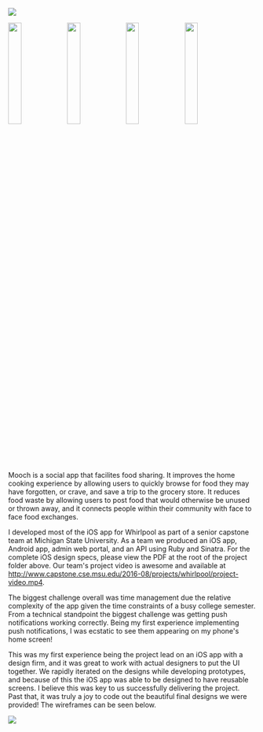 <img src="https://cloud.githubusercontent.com/assets/7013639/26525739/c534f1f8-4326-11e7-9525-dd073fb1150d.png"></img>

<img src="https://cloud.githubusercontent.com/assets/7013639/26518829/d2f978bc-427d-11e7-860c-ea354c4d7b47.png" width="23%"></img> <img src="https://cloud.githubusercontent.com/assets/7013639/26518832/df7f0ff2-427d-11e7-8785-cb2f74d5b492.png" width="23%"></img> <img src="https://cloud.githubusercontent.com/assets/7013639/26518834/e3b80f4c-427d-11e7-8b47-92b35f5b33d4.png" width="23%"></img> <img src="https://cloud.githubusercontent.com/assets/7013639/26518830/d9f141ea-427d-11e7-9416-4a274c134c07.png" width="23%"></img>

Mooch is a social app that facilites food sharing. It improves the home cooking experience by allowing users to quickly browse for food they may have forgotten, or crave, and save a trip to the grocery store. It reduces food waste by allowing users to post food that would otherwise be unused or thrown away, and it connects people within their community with face to face food exchanges.

I developed most of the iOS app for Whirlpool as part of a senior capstone team at Michigan State University. As a team we produced an iOS app, Android app, admin web portal, and an API using Ruby and Sinatra. For the complete iOS design specs, please view the PDF at the root of the project folder above. Our team's project video is awesome and available at http://www.capstone.cse.msu.edu/2016-08/projects/whirlpool/project-video.mp4.

The biggest challenge overall was time management due the relative complexity of the app given the time constraints of a busy college semester. From a technical standpoint the biggest challenge was getting push notifications working correctly. Being my first experience implementing push notifications, I was ecstatic to see them appearing on my phone's home screen!

This was my first experience being the project lead on an iOS app with a design firm, and it was great to work with actual designers to put the UI together. We rapidly iterated on the designs while developing prototypes, and because of this the iOS app was able to be designed to have reusable screens. I believe this was key to us successfully delivering the project. Past that, it was truly a joy to code out the beautiful final designs we were provided! The wireframes can be seen below.

<img src="https://cloud.githubusercontent.com/assets/7013639/26518951/b9fd9756-427f-11e7-95eb-26fee59683d1.png"></img>
